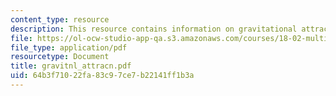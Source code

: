 ```yaml
---
content_type: resource
description: This resource contains information on gravitational attraction.
file: https://ol-ocw-studio-app-qa.s3.amazonaws.com/courses/18-02-multivariable-calculus-spring-2006/64b3f71022fa83c97ce7b22141ff1b3a_gravitnl_attracn.pdf
file_type: application/pdf
resourcetype: Document
title: gravitnl_attracn.pdf
uid: 64b3f710-22fa-83c9-7ce7-b22141ff1b3a
---
```

